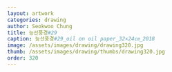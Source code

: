 ```yaml
---
layout: artwork 
categories: drawing 
author: Seokwoo Chung 
title: 능선풍경#29 
caption: 능선풍경#29_oil on oil paper_32×24㎝_2018 
image: /assets/images/drawing/drawing320.jpg 
thumb: /assets/images/drawing/thumbs/drawing320.jpg 
order: 320 
---
```

